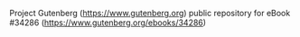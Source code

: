 Project Gutenberg (https://www.gutenberg.org) public repository for eBook #34286 (https://www.gutenberg.org/ebooks/34286)
